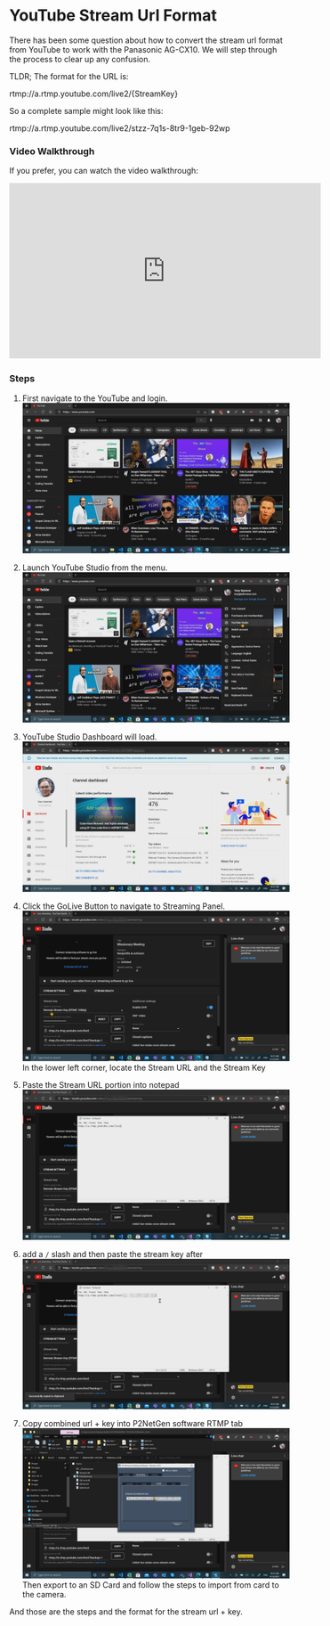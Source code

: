 # YouTube Stream Url Format
There has been some question about how to convert the stream url format from YouTube to work with the Panasonic AG-CX10. We will step through the process to clear up any confusion. 

TLDR; The format for the URL is:

rtmp://a.rtmp.youtube.com/live2/{StreamKey}

So a complete sample might look like this:

rtmp://a.rtmp.youtube.com/live2/stzz-7q1s-8tr9-1geb-92wp

### Video Walkthrough
If you prefer, you can watch the video walkthrough:
<iframe width="560" height="315" class="video-frame" src="https://www.youtube.com/embed/Yfs0FzpPDBc" title="YouTube video player" frameborder="0" allow="accelerometer; autoplay; clipboard-write; encrypted-media; gyroscope; picture-in-picture" allowfullscreen></iframe>

### Steps
1. First navigate to the YouTube and login.
![Image 1](https://raw.githubusercontent.com/mobiletonster/blogposts/main/video/streaming/images/Image1.jpg#screenshot "youtube main screen")

2. Launch YouTube Studio from the menu.
![Image 2](https://raw.githubusercontent.com/mobiletonster/blogposts/main/video/streaming/images/Image2.jpg#screenshot "youtube main screen + menu")

3. YouTube Studio Dashboard will load.
![Image 3](https://raw.githubusercontent.com/mobiletonster/blogposts/main/video/streaming/images/Image3.jpg#screenshot "youtube dashboard")

4. Click the GoLive Button to navigate to Streaming Panel.
![Image 4](https://raw.githubusercontent.com/mobiletonster/blogposts/main/video/streaming/images/Image4.jpg#screenshot "youtube streaming panel")
In the lower left corner, locate the Stream URL and the Stream Key

5. Paste the Stream URL portion into notepad
![Image 5](https://raw.githubusercontent.com/mobiletonster/blogposts/main/video/streaming/images/Image5.jpg#screenshot "url in notepad")

6. add a `/` slash and then paste the stream key after
![Image 6](https://raw.githubusercontent.com/mobiletonster/blogposts/main/video/streaming/images/Image6.jpg#screenshot "url + key in notepad")

7. Copy combined url + key into P2NetGen software RTMP tab
![Image 7](https://raw.githubusercontent.com/mobiletonster/blogposts/main/video/streaming/images/Image7.jpg#screenshot "url + key in notepad")
Then export to an SD Card and follow the steps to import from card to the camera.

And those are the steps and the format for the stream url + key.

